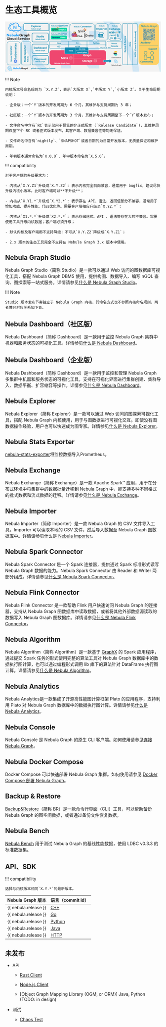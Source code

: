 # 生态工具概览

![Nebula Graph 鸟瞰图](../1.introduction/nebula-graph-birdview-3.0.0.png)

!!! Note 

    内核版本号命名规则为 `X.Y.Z`，表示`大版本 X`,`中版本 Y`,`小版本 Z`。关于生命周期说明：

    - 企业版：一个`Y`版本的开发周期为 6 个月，其维护与支持周期为 3 年；
    
    - 社区版：一个`Y`版本的开发周期为 3 个月，其维护与支持周期至下一个`Y`版本发布；
   
    - 文件命名中含有`RC`表示仅用于预览的非正式版本 (`Release Candidate`)，其维护周期仅至下个 RC 或者正式版本发布，其客户端、数据兼容性等均无保证。
    
    - 文件命名中含有`nightly`、`SNAPSHOT`或者日期的为日常开发版本，无质量保证和维护周期。
    
    - 年初版本通常命名为`X.0.0`, 年中版本命名为`X.5.0`。

!!! compatibility

    对于客户端的升级要求为：

    - 内核从`X.Y.Z1`升级成`X.Y.Z2`: 表示内核完全前向兼容，通常用于 bugfix，建议尽快升级内核小版本。此时客户端可以**不升级**；
    
    - 内核从`X.Y1.*`升级成`X.Y2.*`: 表示存在 API、语法、返回值部分不兼容，通常用于增加功能、提升性能、代码优化等。需要客户端相应升级至`X.Y2.*`；
    
    - 内核从`X1.*.*`升级成`X2.*.*`: 表示存储格式、API 、语法等存在大的不兼容。需要使用工具升级内核数据；客户端必须升级；

    - 默认内核及客户端都不支持降级：不可从`X.Y.Z2`降级成`X.Y.Z1`；
   
    - 2.x 版本的生态工具完全不支持在 Nebula Graph 3.x 版本中使用。


## Nebula Graph Studio

Nebula Graph Studio（简称 Studio）是一款可以通过 Web 访问的图数据库可视化工具，搭配 Nebula Graph DBMS 使用，提供构图、数据导入、编写 nGQL 查询、图探索等一站式服务。详情请参见[什么是 Nebula Graph Studio](../nebula-studio/about-studio/st-ug-what-is-graph-studio.md)。

!!! Note

    Studio 版本发布节奏独立于 Nebula Graph 内核，其命名方式也不参照内核命名规则，两者兼容对应关系如下表。


## Nebula Dashboard（社区版）

Nebula Dashboard（简称 Dashboard）是一款用于监控 Nebula Graph 集群中机器和服务状态的可视化工具。详情参见[什么是 Nebula Dashboard](../nebula-dashboard/1.what-is-dashboard.md)。


## Nebula Dashboard（企业版）

Nebula Dashboard（简称 Dashboard）是一款用于监控和管理 Nebula Graph 多集群中机器和服务状态的可视化工具，支持在可视化界面进行集群创建、集群导入、数据平衡、扩容缩容等操作。详情参见[什么是 Nebula Dashboard](../nebula-dashboard-ent/1.what-is-dashboard-ent.md)。

## Nebula Explorer

Nebula Explorer（简称 Explorer）是一款可以通过 Web 访问的图探索可视化工具，搭配 Nebula Graph 内核使用，用于与图数据进行可视化交互。即使没有图数据操作经验，用户也可以快速成为图专家。详情参见[什么是 Nebula Explorer](../nebula-explorer/about-explorer/ex-ug-what-is-explorer.md)。

## Nebula Stats Exporter	

[nebula-stats-exporter](https://github.com/vesoft-inc/nebula-stats-exporter)将监控数据导入Prometheus。

## Nebula Exchange

Nebula Exchange（简称 Exchange）是一款 Apache Spark&trade; 应用，用于在分布式环境中将集群中的数据批量迁移到 Nebula Graph 中，能支持多种不同格式的批式数据和流式数据的迁移。详情请参见[什么是 Nebula Exchange](../nebula-exchange/about-exchange/ex-ug-what-is-exchange.md)。

<!-- hide in 3.0.0

## Nebula Operator

Nebula Operator（简称 Operator）是用于在 Kubernetes 系统上自动化部署和运维 Nebula Graph 集群的工具。依托于 Kubernetes 扩展机制，Nebula Graph 将其运维领域的知识全面注入至 Kubernetes 系统中，让 Nebula Graph 成为真正的云原生图数据库。详情请参考[什么是 Nebula Operator](../nebula-operator/1.introduction-to-nebula-operator.md)。 -->


## Nebula Importer

Nebula Importer（简称 Importer）是一款 Nebula Graph 的 CSV 文件导入工具。Importer 可以读取本地的 CSV 文件，然后导入数据至 Nebula Graph 图数据库中。详情请参见[什么是 Nebula Importer](../nebula-importer/use-importer.md)。

## Nebula Spark Connector

Nebula Spark Connector 是一个 Spark 连接器，提供通过 Spark 标准形式读写 Nebula Graph 数据的能力。Nebula Spark Connector 由 Reader 和 Writer 两部分组成。详情请参见[什么是 Nebula Spark Connector](../nebula-spark-connector.md)。

## Nebula Flink Connector

Nebula Flink Connector 是一款帮助 Flink 用户快速访问 Nebula Graph 的连接器，支持从 Nebula Graph 图数据库中读取数据，或者将其他外部数据源读取的数据写入 Nebula Graph 图数据库。详情请参见[什么是 Nebula Flink Connector](../nebula-flink-connector.md)。

## Nebula Algorithm

Nebula Algorithm（简称 Algorithm）是一款基于 [GraphX](https://spark.apache.org/graphx/) 的 Spark 应用程序，通过提交 Spark 任务的形式使用完整的算法工具对 Nebula Graph 数据库中的数据执行图计算，也可以通过编程形式调用 lib 库下的算法针对 DataFrame 执行图计算。详情请参见[什么是 Nebula Algorithm](../nebula-algorithm.md)。

## Nebula Analytics

Nebula Analytics是一款集成了开源高性能图计算框架 Plato 的应用程序，支持利用 Plato 对 Nebula Graph 数据库中的数据执行图计算。详情请参见[什么是 Nebula Analytics](../nebula-analytics.md)。

## Nebula Console

Nebula Console 是 Nebula Graph 的原生 CLI 客户端。如何使用请参见[连接 Nebula Graph](../2.quick-start/3.connect-to-nebula-graph.md)。

## Nebula Docker Compose

Docker Compose 可以快速部署 Nebula Graph 集群。如何使用请参见 [Docker Compose 部署 Nebula Graph](../4.deployment-and-installation/2.compile-and-install-nebula-graph/3.deploy-nebula-graph-with-docker-compose.md)。

## Backup & Restore

[Backup&Restore](https://github.com/vesoft-inc/nebula-br)（简称 BR）是一款命令行界面（CLI）工具，可以帮助备份 Nebula Graph 的图空间数据，或者通过备份文件恢复数据。

## Nebula Bench

[Nebula Bench](https://github.com/vesoft-inc/nebula-bench) 用于测试 Nebula Graph 的基线性能数据，使用 LDBC v0.3.3 的标准数据集。

## API、SDK

!!! compatibility

    选择与内核版本相同`X.Y.*`的最新版本。

|Nebula Graph 版本| 语言（commit id） |
|:---| :--- |
| {{ nebula.release }}| [C++](https://github.com/vesoft-inc/nebula-cpp/tree/{{cpp.branch}})|
| {{ nebula.release }}| [Go](https://github.com/vesoft-inc/nebula-go/tree/{{go.branch}})|
| {{ nebula.release }}| [Python](https://github.com/vesoft-inc/nebula-python/tree/{{python.branch}}) |
| {{ nebula.release }}| [Java](https://github.com/vesoft-inc/nebula-java/tree/{{java.branch}}) |
| {{ nebula.release }} | [HTTP](https://github.com/vesoft-inc/nebula-http-gateway) |

## 未发布

- API

  - [Rust Client](https://github.com/vesoft-inc/nebula-rust)

  - [Node.js Client](https://github.com/vesoft-inc/nebula-node)

  - [Object Graph Mapping Library (OGM, or ORM)] Java, Python (TODO: in design) 

- 测试

  - [Chaos Test](https://github.com/vesoft-inc/nebula-chaos)
